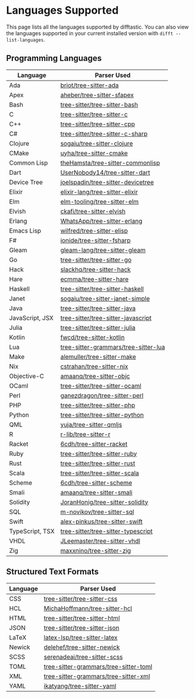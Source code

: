 # Languages Supported

This page lists all the languages supported by difftastic. You can
also view the languages supported in your current installed version
with `difft --list-languages`.

## Programming Languages

| Language        | Parser Used                                                                                     |
|-----------------|-------------------------------------------------------------------------------------------------|
| Ada             | [briot/tree-sitter-ada](https://github.com/briot/tree-sitter-ada)                               |
| Apex            | [aheber/tree-sitter-sfapex](https://github.com/aheber/tree-sitter-sfapex)                       |
| Bash            | [tree-sitter/tree-sitter-bash](https://github.com/tree-sitter/tree-sitter-bash)                 |
| C               | [tree-sitter/tree-sitter-c](https://github.com/tree-sitter/tree-sitter-c)                       |
| C++             | [tree-sitter/tree-sitter-cpp](https://github.com/tree-sitter/tree-sitter-cpp)                   |
| C#              | [tree-sitter/tree-sitter-c-sharp](https://github.com/tree-sitter/tree-sitter-c-sharp)           |
| Clojure         | [sogaiu/tree-sitter-clojure](https://github.com/sogaiu/tree-sitter-clojure)                     |
| CMake           | [uyha/tree-sitter-cmake](https://github.com/uyha/tree-sitter-cmake)                             |
| Common Lisp     | [theHamsta/tree-sitter-commonlisp](https://github.com/theHamsta/tree-sitter-commonlisp)         |
| Dart            | [UserNobody14/tree-sitter-dart](https://github.com/UserNobody14/tree-sitter-dart)               |
| Device Tree     | [joelspadin/tree-sitter-devicetree](https://github.com/joelspadin/tree-sitter-devicetree)       |
| Elixir          | [elixir-lang/tree-sitter-elixir](https://github.com/elixir-lang/tree-sitter-elixir)             |
| Elm             | [elm-tooling/tree-sitter-elm](https://github.com/elm-tooling/tree-sitter-elm)                   |
| Elvish          | [ckafi/tree-sitter-elvish](https://github.com/ckafi/tree-sitter-elvish)                         |
| Erlang          | [WhatsApp/tree-sitter-erlang](https://github.com/WhatsApp/tree-sitter-erlang)                   |
| Emacs Lisp      | [wilfred/tree-sitter-elisp](https://github.com/Wilfred/tree-sitter-elisp)                       |
| F#              | [ionide/tree-sitter-fsharp](https://github.com/ionide/tree-sitter-fsharp)                       |
| Gleam           | [gleam-lang/tree-sitter-gleam](https://github.com/gleam-lang/tree-sitter-gleam)                 |
| Go              | [tree-sitter/tree-sitter-go](https://github.com/tree-sitter/tree-sitter-go)                     |
| Hack            | [slackhq/tree-sitter-hack](https://github.com/slackhq/tree-sitter-hack)                         |
| Hare            | [ecmma/tree-sitter-hare](https://git.sr.ht/~ecmma/tree-sitter-hare)                             |
| Haskell         | [tree-sitter/tree-sitter-haskell](https://github.com/tree-sitter/tree-sitter-haskell)           |
| Janet           | [sogaiu/tree-sitter-janet-simple](https://github.com/sogaiu/tree-sitter-janet-simple)           |
| Java            | [tree-sitter/tree-sitter-java](https://github.com/tree-sitter/tree-sitter-java)                 |
| JavaScript, JSX | [tree-sitter/tree-sitter-javascript](https://github.com/tree-sitter/tree-sitter-javascript)     |
| Julia           | [tree-sitter/tree-sitter-julia](https://github.com/tree-sitter/tree-sitter-julia)               |
| Kotlin          | [fwcd/tree-sitter-kotlin](https://github.com/fwcd/tree-sitter-kotlin)                           |
| Lua             | [tree-sitter-grammars/tree-sitter-lua](https://github.com/tree-sitter-grammars/tree-sitter-lua) |
| Make            | [alemuller/tree-sitter-make](https://github.com/alemuller/tree-sitter-make)                     |
| Nix             | [cstrahan/tree-sitter-nix](https://github.com/cstrahan/tree-sitter-nix)                         |
| Objective-C     | [amaanq/tree-sitter-objc](https://github.com/amaanq/tree-sitter-objc)                           |
| OCaml           | [tree-sitter/tree-sitter-ocaml](https://github.com/tree-sitter/tree-sitter-ocaml)               |
| Perl            | [ganezdragon/tree-sitter-perl](https://github.com/ganezdragon/tree-sitter-perl)                 |
| PHP             | [tree-sitter/tree-sitter-php](https://github.com/tree-sitter/tree-sitter-php)                   |
| Python          | [tree-sitter/tree-sitter-python](https://github.com/tree-sitter/tree-sitter-python)             |
| QML             | [yuja/tree-sitter-qmljs](https://github.com/yuja/tree-sitter-qmljs)                      |
| R               | [r-lib/tree-sitter-r](https://github.com/r-lib/tree-sitter-r)                                   |
| Racket          | [6cdh/tree-sitter-racket](https://github.com/6cdh/tree-sitter-racket)                           |
| Ruby            | [tree-sitter/tree-sitter-ruby](https://github.com/tree-sitter/tree-sitter-ruby)                 |
| Rust            | [tree-sitter/tree-sitter-rust](https://github.com/tree-sitter/tree-sitter-rust)                 |
| Scala           | [tree-sitter/tree-sitter-scala](https://github.com/tree-sitter/tree-sitter-scala)               |
| Scheme          | [6cdh/tree-sitter-scheme](https://github.com/6cdh/tree-sitter-scheme)                           |
| Smali           | [amaanq/tree-sitter-smali](https://github.com/amaanq/tree-sitter-smali)                         |
| Solidity        | [JoranHonig/tree-sitter-solidity](https://github.com/JoranHonig/tree-sitter-solidity)           |
| SQL             | [m-novikov/tree-sitter-sql](https://github.com/m-novikov/tree-sitter-sql)                       |
| Swift           | [alex-pinkus/tree-sitter-swift](https://github.com/alex-pinkus/tree-sitter-swift)               |
| TypeScript, TSX | [tree-sitter/tree-sitter-typescript](https://github.com/tree-sitter/tree-sitter-typescript)     |
| VHDL            | [JLeemaster/tree-sitter-vhdl](https://github.com/JLeemaster/tree-sitter-vhdl)                   |
| Zig             | [maxxnino/tree-sitter-zig](https://github.com/maxxnino/tree-sitter-zig)                         |

## Structured Text Formats

| Language | Parser Used                                                                                       |
|----------|---------------------------------------------------------------------------------------------------|
| CSS      | [tree-sitter/tree-sitter-css](https://github.com/tree-sitter/tree-sitter-css)                     |
| HCL      | [MichaHoffmann/tree-sitter-hcl](https://github.com/MichaHoffmann/tree-sitter-hcl)                 |
| HTML     | [tree-sitter/tree-sitter-html](https://github.com/tree-sitter/tree-sitter-html)                   |
| JSON     | [tree-sitter/tree-sitter-json](https://github.com/tree-sitter/tree-sitter-json)                   |
| LaTeX    | [latex-lsp/tree-sitter-latex](https://github.com/latex-lsp/tree-sitter-latex)                     |
| Newick   | [delehef/tree-sitter-newick](https://github.com/delehef/tree-sitter-newick)                       |
| SCSS     | [serenadeai/tree-sitter-scss](https://github.com/serenadeai/tree-sitter-scss)                     |
| TOML     | [tree-sitter-grammars/tree-sitter-toml](https://github.com/tree-sitter-grammars/tree-sitter-toml) |
| XML      | [tree-sitter-grammars/tree-sitter-xml](https://github.com/tree-sitter-grammars/tree-sitter-xml)   |
| YAML     | [ikatyang/tree-sitter-yaml](https://github.com/ikatyang/tree-sitter-yaml)                         |

